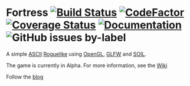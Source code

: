 # Fortress [![Build Status](https://travis-ci.org/pkuehne/fortress.svg?branch=dev)](https://travis-ci.org/pkuehne/fortress) [![CodeFactor](https://www.codefactor.io/repository/github/pkuehne/fortress/badge)](https://www.codefactor.io/repository/github/pkuehne/fortress) [![Coverage Status](https://coveralls.io/repos/github/pkuehne/fortress/badge.svg?branch=dev)](https://coveralls.io/github/pkuehne/fortress?branch=dev) [![Documentation](https://codedocs.xyz/pkuehne/fortress.svg)](https://codedocs.xyz/pkuehne/fortress/) ![GitHub issues by-label](https://img.shields.io/github/issues/pkuehne/fortress/bug.svg)


A simple [ASCII](http://www.ascii-codes.com/) [Roguelike](https://en.wikipedia.org/wiki/Roguelike) using [OpenGL](https://www.opengl.org/), [GLFW](https://www.glfw.org/) and [SOIL](www.lonesock.net/soil.htm).

The game is currently in Alpha. For more information, see the [Wiki](https://github.com/pkuehne/fortress/wiki)

Follow the [blog](https://fortress-roguelike.blogspot.com/)
